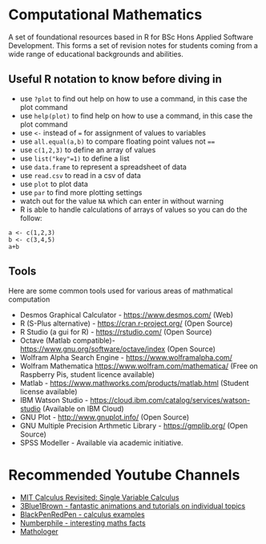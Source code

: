# Computational Mathematics

A set of foundational resources based in R for BSc Hons Applied Software Development.  This forms a set of revision notes for students coming from a wide range of educational backgrounds and abilities.

## Useful R notation to know before diving in

* use ```?plot``` to find out help on how to use a command, in this case the plot command
* use ```help(plot)``` to find help on how to use a command, in this case the plot command
* use ```<-``` instead of ```=``` for assignment of values to variables
* use ```all.equal(a,b)``` to compare floating point values not ```==```
* use ```c(1,2,3)``` to define an array of values
* use ```list("key"=1)``` to define a list
* use ```data.frame``` to represent a spreadsheet of data
* use ```read.csv``` to read in a csv of data
* use ```plot``` to plot data
* use ```par``` to find more plotting settings
* watch out for the value ```NA``` which can enter in without warning
* R is able to handle calculations of arrays of values so you can do the follow: 

```
a <- c(1,2,3)
b <- c(3,4,5)
a+b
```

## Tools

Here are some common tools used for various areas of mathmatical computation

* Desmos Graphical Calculator - https://www.desmos.com/ (Web)
* R (S-Plus alternative) - https://cran.r-project.org/ (Open Source)
* R Studio (a gui for R) - https://rstudio.com/ (Open Source)
* Octave (Matlab compatible)- https://www.gnu.org/software/octave/index (Open Source)
* Wolfram Alpha Search Engine - https://www.wolframalpha.com/
* Wolfram Mathematica https://www.wolfram.com/mathematica/ (Free on Raspberry Pis, student licence available)
* Matlab - https://www.mathworks.com/products/matlab.html (Student license available)
* IBM Watson Studio - https://cloud.ibm.com/catalog/services/watson-studio (Available on IBM Cloud)
* GNU Plot - http://www.gnuplot.info/ (Open Source)
* GNU Multiple Precision Arthmetic Library - https://gmplib.org/ (Open Source)
* SPSS Modeller - Available via academic initiative.

# Recommended Youtube Channels

* [MIT Calculus Revisited: Single Variable Calculus](https://www.youtube.com/playlist?list=PL3B08AE665AB9002A)
* [3Blue1Brown - fantastic animations and tutorials on individual topics](https://www.youtube.com/channel/UCYO_jab_esuFRV4b17AJtAw)
* [BlackPenRedPen - calculus examples](https://www.youtube.com/user/blackpenredpen)
* [Numberphile - interesting maths facts](https://www.youtube.com/user/numberphile)
* [Mathologer](https://www.youtube.com/channel/UC1_uAIS3r8Vu6JjXWvastJg)